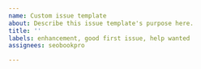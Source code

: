 ```yaml
---
name: Custom issue template
about: Describe this issue template's purpose here.
title: ''
labels: enhancement, good first issue, help wanted
assignees: seobookpro

---
```



